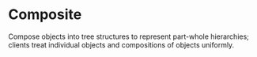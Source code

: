 # Composite

Compose objects into tree structures to represent part-whole hierarchies; clients treat individual objects and compositions of objects uniformly.